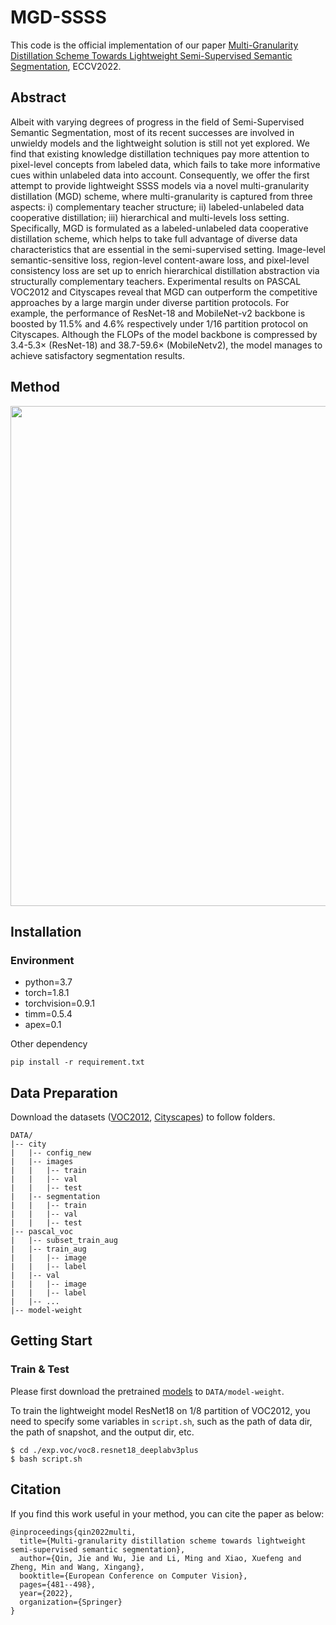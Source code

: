 # MGD-SSSS
This code is the official implementation of our paper [Multi-Granularity Distillation Scheme Towards Lightweight Semi-Supervised Semantic Segmentation](https://arxiv.org/pdf/2208.10169.pdf), ECCV2022.

## Abstract
Albeit with varying degrees of progress in the field of Semi-Supervised Semantic Segmentation, most of its recent successes are involved in unwieldy models and the lightweight solution is still not yet explored. We find that existing knowledge distillation techniques pay more attention to pixel-level concepts from labeled data, which fails to take more informative cues within unlabeled data into account. Consequently, we offer the first attempt to provide lightweight SSSS models via a novel multi-granularity distillation (MGD) scheme, where multi-granularity is captured from three aspects: i) complementary teacher structure; ii) labeled-unlabeled data cooperative distillation; iii) hierarchical and multi-levels loss setting. Specifically, MGD is formulated as a labeled-unlabeled data cooperative distillation scheme, which helps to take full advantage of diverse data characteristics that are essential in the semi-supervised setting. Image-level semantic-sensitive loss, region-level content-aware loss, and pixel-level consistency loss are set up to enrich hierarchical distillation abstraction via structurally complementary teachers. Experimental results on PASCAL VOC2012 and Cityscapes reveal that MGD can outperform the competitive approaches by a large margin under diverse partition protocols. For example, the performance of ResNet-18 and MobileNet-v2 backbone is boosted by 11.5% and 4.6% respectively under 1/16 partition protocol on Cityscapes. Although the FLOPs of the model backbone is compressed by 3.4-5.3× (ResNet-18) and 38.7-59.6× (MobileNetv2), the model manages to achieve satisfactory segmentation results.

## Method
<div>
	<img src="img/method.png" width="800" height="800">
</div>

## Installation

### Environment
* python=3.7
* torch=1.8.1
* torchvision=0.9.1
* timm=0.5.4
* apex=0.1

Other dependency
```
pip install -r requirement.txt
```


## Data Preparation
Download the datasets ([VOC2012](http://host.robots.ox.ac.uk/pascal/VOC/voc2012/index.html), [Cityscapes](https://www.cityscapes-dataset.com/)) to follow folders. 

```
DATA/
|-- city
|   |-- config_new
|   |-- images
|   |   |-- train
|   |   |-- val
|   |   |-- test
|   |-- segmentation
|   |   |-- train
|   |   |-- val
|   |   |-- test
|-- pascal_voc
|   |-- subset_train_aug
|   |-- train_aug
|   |   |-- image
|   |   |-- label
|   |-- val
|   |   |-- image
|   |   |-- label
|   |-- ...
|-- model-weight
```

## Getting Start

### Train & Test
Please first download the pretrained [models](https://drive.google.com/drive/folders/1dBzx9Ows9YqNVwboUNMFBWLSl50Xwt28?usp=sharing) to ``DATA/model-weight``.

To train the lightweight model ResNet18 on 1/8 partition of VOC2012, you need to specify some variables in `script.sh`, such as the path of data dir, the path of snapshot, and the output dir, etc. 

```shell
$ cd ./exp.voc/voc8.resnet18_deeplabv3plus
$ bash script.sh
```

## Citation
If you find this work useful in your method, you can cite the paper as below:

```shell
@inproceedings{qin2022multi,
  title={Multi-granularity distillation scheme towards lightweight semi-supervised semantic segmentation},
  author={Qin, Jie and Wu, Jie and Li, Ming and Xiao, Xuefeng and Zheng, Min and Wang, Xingang},
  booktitle={European Conference on Computer Vision},
  pages={481--498},
  year={2022},
  organization={Springer}
}
```
